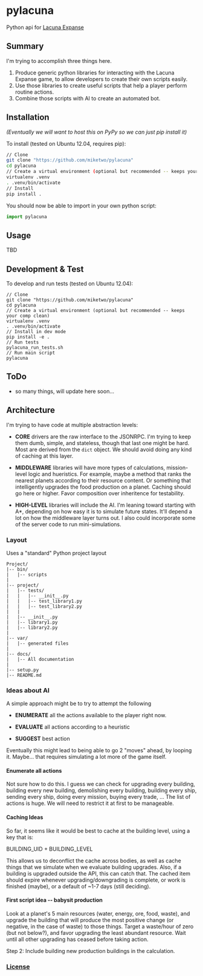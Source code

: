 # pylacuna
Python api for [Lacuna Expanse](http://www.lacunaexpanse.com/)

## Summary

I'm trying to accomplish three things here.

1. Produce generic python libraries for interacting with the Lacuna Expanse game, to allow developers to create their own scripts easily.
2. Use those libraries to create useful scripts that help a player perform routine actions.
3. Combine those scripts with AI to create an automated bot.


## Installation

_(Eventually we will want to host this on PyPy so we can just pip install it)_

To install (tested on Ubuntu 12.04, requires pip):
```bash
// Clone
git clone "https://github.com/miketwo/pylacuna"
cd pylacuna
// Create a virtual environment (optional but recommended -- keeps your comp clean)
virtualenv .venv
. .venv/bin/activate
// Install
pip install .
```

You should now be able to import in your own python script:
```python
import pylacuna
```

## Usage
TBD

## Development & Test
To develop and run tests (tested on Ubuntu 12.04):
```
// Clone
git clone "https://github.com/miketwo/pylacuna"
cd pylacuna
// Create a virtual environment (optional but recommended -- keeps your comp clean)
virtualenv .venv
. .venv/bin/activate
// Install in dev mode
pip install -e .
// Run tests
pylacuna_run_tests.sh
// Run main script
pylacuna
```

## ToDo
- so many things, will update here soon...



## Architecture
I'm trying to have code at multiple abstraction levels:

- **CORE** drivers are the raw interface to the JSONRPC. I'm trying to keep them dumb, simple, and stateless, though that last one might be hard. Most are derived from the `dict` object. We should avoid doing any kind of caching at this layer.

- **MIDDLEWARE** libraries will have more types of calculations, mission-level logic and hueristics. For example, maybe a method that ranks the nearest planets according to their resource content. Or something that intelligently upgrades the food production on a planet. Caching should go here or higher. Favor composition over inheritence for testability.

- **HIGH-LEVEL** libraries will include the AI. I'm leaning toward starting with A*, depending on how easy it is to simulate future states. It'll depend a lot on how the middleware layer turns out. I also could incorporate some of the server code to run mini-simulations.

### Layout
Uses a "standard" Python project layout
```text
Project/
|-- bin/
|   |-- scripts
|
|-- project/
|   |-- tests/
|   |   |-- __init__.py
|   |   |-- test_library1.py
|   |   |-- test_library2.py
|   |
|   |-- __init__.py
|   |-- library1.py
|   |-- library2.py
|
|-- var/
|   |-- generated files
|
|-- docs/
|   |-- All documentation
|
|-- setup.py
|-- README.md
```

### Ideas about AI

A simple approach might be to try to attempt the following

- **ENUMERATE** all the actions available to the player right now.

- **EVALUATE** all actions according to a heuristic

- **SUGGEST** best action

Eventually this might lead to being able to go 2 "moves" ahead, by looping it. Maybe... that requires simulating a lot more of the game itself.

#### Enumerate all actions
Not sure how to do this. I guess we can check for upgrading every building, building every new building, demolishing every building, building every ship, sending every ship, doing every mission, buying every trade, ... The list of actions is huge. We will need to restrict it at first to be manageable.

#### Caching Ideas
So far, it seems like it would be best to cache at the building level, using a key that is:

BUILDING_UID + BUILDING_LEVEL

This allows us to deconflict the cache across bodies, as well as cache things that we simulate when we evaluate building upgrades. Also, if a building is upgraded outside the API, this can catch that. The cached item should expire whenever upgrading/downgrading is complete, or work is finished (maybe), or a default of ~1-7 days (still deciding).

#### First script idea -- babysit production
Look at a planet's 5 main resources (water, energy, ore, food, waste), and upgrade the building that will produce the most positive change (or negative, in the case of waste) to those things. Target a waste/hour of zero (but not below?), and favor upgrading the least abundant resource. Wait until all other upgrading has ceased before taking action.

Step 2: Include building new production buildings in the calculation.


### [License](license.md)




